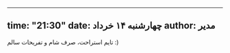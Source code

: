 ----------
time: "21:30"
date: چهارشنبه ۱۴ خرداد
author: مدیر
----------
تایم استراحت، صرف شام و تفریحات سالم :)
